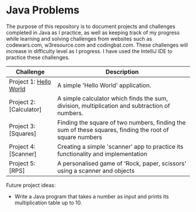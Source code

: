 # Java Problems

The purpose of this repository is to document projects and challenges completed in Java as I practice, as well as keeping track of my progress while learning and solving challenges from websites such as codewars.com, w3resource.com and codingbat.com. These challenges will increase in difficulty level as I progress. I have used the IntelliJ IDE to practice these challenges.

| Challenge | Description |
| --- | --- |
| Project 1: [Hello World](https://github.com/leylahunn/Java-problems/blob/master/hello-world) | A simple 'Hello World' application. |
| Project 2: [Calculator] | A simple calculator which finds the sum, division, multiplication and subtraction of numbers. |
| Project 3: [Squares] | Finding the square of two numbers, finding the sum of these squares, finding the root of square numbers |
| Project 4: [Scanner] | Creating a simple 'scanner' app to practice its functionality and implementation |
| Project 5: [RPS] | A personalised game of 'Rock, paper, scissors' using a scanner and objects |

Future project ideas: 
- Write a Java program that takes a number as input and prints its multiplication table up to 10.

